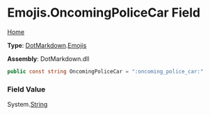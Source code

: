 # Emojis\.OncomingPoliceCar Field

[Home](../../../README.md)

**Type**: [DotMarkdown](../../README.md)\.[Emojis](../README.md)

**Assembly**: DotMarkdown\.dll

```csharp
public const string OncomingPoliceCar = ":oncoming_police_car:"
```

### Field Value

System\.[String](https://docs.microsoft.com/en-us/dotnet/api/system.string)